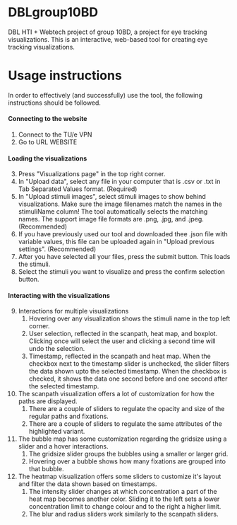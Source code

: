 # DBLgroup10BD
DBL HTI + Webtech project of group 10BD, a project for eye tracking visualizations.
This is an interactive, web-based tool for creating eye tracking visualizations.

# Usage instructions
In order to effectively (and successfully) use the tool, the following instructions should be followed.

#### Connecting to the website
1. Connect to the TU/e VPN
2. Go to URL WEBSITE

#### Loading the visualizations
3. Press "Visualizations page" in the top right corner. 
4. In "Upload data", select any file in your computer that is .csv or .txt in Tab Separated Values format. (Required)
5. In "Upload stimuli images", select stimuli images to show behind visualizations. Make sure the image filenames match the names in the stimuliName column! The tool automatically selects the matching names. The support image file formats are .png, .jpg, and .jpeg. (Recommended)
6. If you have previously used our tool and downloaded thee .json file with variable values, this file can be uploaded again in "Upload previous settings". (Recommended)
7. After you have selected all your files, press the submit button. This loads the stimuli.
8. Select the stimuli you want to visualize and press the confirm selection button.

#### Interacting with the visualizations
9. Interactions for multiple visualizations
	1. Hovering over any visualization shows the stimuli name in the top left corner.
	2. User selection, reflected in the scanpath, heat map, and boxplot. Clicking once will select the user and clicking a second time will undo the selection.
	3. Timestamp, reflected in the scanpath and heat map. When the checkbox next to the timestamp slider is unchecked, the slider filters the data shown upto the selected timestamp. When the checkbox is checked, it shows the data one second before and one second after the selected timestamp.
10. The scanpath visualization offers a lot of customization for how the paths are displayed.
	1. There are a couple of sliders to regulate the opacity and size of the regular paths and fixations.
	2. There are a couple of sliders to regulate the same attributes of the highlighted variant.	
11. The bubble map has some customization regarding the gridsize using a slider and a hover interactions.
	1. The gridsize slider groups the bubbles using a smaller or larger grid.
	2. Hovering over a bubble shows how many fixations are grouped into that bubble.
12. The heatmap visualization offers some sliders to customize it's layout and filter the data shown based on timestamps.
	1. The intensity slider changes at which concentration a part of the heat map becomes another color. Sliding it to the left sets a lower concentration limit to change colour and to the right a higher limit. 
	2. The blur and radius sliders work similarly to the scanpath sliders.
